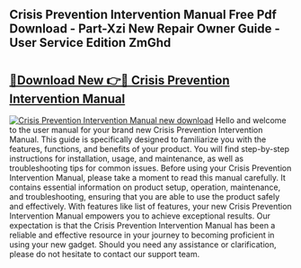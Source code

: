 ## Crisis Prevention Intervention Manual Free Pdf Download - Part-Xzi New Repair Owner Guide - User Service Edition ZmGhd

# <h2><a href="http://bc10006.oget.top/?id=Crisis+Prevention+Intervention+Manual">🔗Download New 👉🔴 Crisis Prevention Intervention Manual</a></h2>

[![Crisis Prevention Intervention Manual new download](https://i.imgur.com/5g1atiW.png)](http://bc10006.oget.top/?id=Crisis+Prevention+Intervention+Manual)
Hello and welcome to the user manual for your brand new Crisis Prevention Intervention Manual. This guide is specifically designed to familiarize you with the features, functions, and benefits of your product. You will find step-by-step instructions for installation, usage, and maintenance, as well as troubleshooting tips for common issues. Before using your Crisis Prevention Intervention Manual, please take a moment to read this manual carefully. It contains essential information on product setup, operation, maintenance, and troubleshooting, ensuring that you are able to use the product safely and effectively. With features like list of features, your new Crisis Prevention Intervention Manual empowers you to achieve exceptional results. Our expectation is that the Crisis Prevention Intervention Manual has been a reliable and effective resource in your journey to becoming proficient in using your new gadget. Should you need any assistance or clarification, please do not hesitate to contact our support team.
